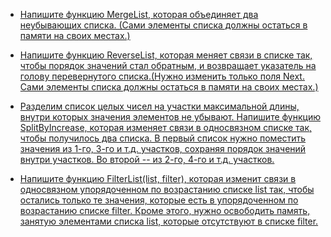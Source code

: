 + [Напишите функцию MergeList, которая объединяет два неубывающих списка. (Сами элементы списка должны остаться в памяти на своих местах.)](https://github.com/ptrvsrg/NSU_homework_C/tree/master/%D0%97%D0%B0%D0%B4%D0%B0%D1%87%D0%B8%20%D1%81%20%D0%BD%D0%B5%D1%81%D0%BA%D0%BE%D0%BB%D1%8C%D0%BA%D0%B8%D0%BC%D0%B8%20%D1%81%D0%BF%D0%B8%D1%81%D0%BA%D0%B0%D0%BC%D0%B8/%D0%9E%D0%B1%D1%8A%D0%B5%D0%B4%D0%B8%D0%BD%D0%B5%D0%BD%D0%B8%D0%B5%202%20%D0%BD%D0%B5%D1%83%D0%B1%D1%8B%D0%B2%D0%B0%D1%8E%D1%89%D0%B8%D1%85%20%D1%81%D0%BF%D0%B8%D1%81%D0%BA%D0%BE%D0%B2)

+ [Напишите функцию ReverseList, которая меняет связи в списке так, чтобы порядок значений стал обратным, и возвращает указатель на голову перевернутого списка.(Нужно изменить только поля Next. Сами элементы списка должны остаться в памяти на своих местах.)](https://github.com/ptrvsrg/NSU_homework_C/tree/master/%D0%97%D0%B0%D0%B4%D0%B0%D1%87%D0%B8%20%D1%81%20%D0%BD%D0%B5%D1%81%D0%BA%D0%BE%D0%BB%D1%8C%D0%BA%D0%B8%D0%BC%D0%B8%20%D1%81%D0%BF%D0%B8%D1%81%D0%BA%D0%B0%D0%BC%D0%B8/%D0%9F%D0%B5%D1%80%D0%B5%D0%B2%D0%B5%D1%80%D0%BD%D1%83%D1%82%D1%8C%20%D1%81%D0%BF%D0%B8%D1%81%D0%BE%D0%BA)

+ [Разделим список целых чисел на участки максимальной длины, внутри которых значения элементов не убывают. Напишите функцию SplitByIncrease, которая изменяет связи в односвязном списке так, чтобы получилось два списка. В первый список нужно поместить значения из 1-го, 3-го и т.д. участков, сохраняя порядок значений внутри участков. Во второй -- из 2-го, 4-го и т.д. участков.](https://github.com/ptrvsrg/NSU_homework_C/tree/master/%D0%97%D0%B0%D0%B4%D0%B0%D1%87%D0%B8%20%D1%81%20%D0%BD%D0%B5%D1%81%D0%BA%D0%BE%D0%BB%D1%8C%D0%BA%D0%B8%D0%BC%D0%B8%20%D1%81%D0%BF%D0%B8%D1%81%D0%BA%D0%B0%D0%BC%D0%B8/%D0%A0%D0%B0%D0%B7%D0%B4%D0%B5%D0%BB%D0%B8%D1%82%D1%8C%20%D1%81%D0%BF%D0%B8%D1%81%D0%BE%D0%BA%20%D0%BD%D0%B0%20%D0%BD%D0%B5%D1%83%D0%B1%D1%8B%D0%B2%D0%B0%D1%8E%D1%89%D0%B8%D0%B5%20%D1%81%D0%BF%D0%B8%D1%81%D0%BA%D0%B8)

+ [Напишите функцию FilterList(list, filter), которая изменит связи в односвязном упорядоченном по возрастанию списке list так, чтобы остались только те значения, которые есть в упорядоченном по возрастанию списке filter. Кроме этого, нужно освободить память, занятую элементами списка list, которые отсутствуют в списке filter.](https://github.com/ptrvsrg/NSU_homework_C/tree/master/%D0%97%D0%B0%D0%B4%D0%B0%D1%87%D0%B8%20%D1%81%20%D0%BD%D0%B5%D1%81%D0%BA%D0%BE%D0%BB%D1%8C%D0%BA%D0%B8%D0%BC%D0%B8%20%D1%81%D0%BF%D0%B8%D1%81%D0%BA%D0%B0%D0%BC%D0%B8/%D0%A4%D0%B8%D0%BB%D1%8C%D1%82%D1%80%D0%B0%D1%86%D0%B8%D1%8F%20%D1%81%D0%BF%D0%B8%D1%81%D0%BA%D0%B0)